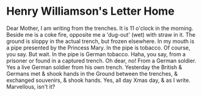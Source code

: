 # Henry Williamson's Letter Home

Dear Mother, I am writing from the trenches. It is 11 o'clock in the
morning. Beside me is a coke fire, opposite me a 'dug-out' (wet) with
straw in it. The ground is sloppy in the actual trench, but frozen
elsewhere. In my mouth is a pipe presented by the Princess Mary. In
the pipe is tobacco. Of course, you say. But wait. In the pipe is
German tobacco. Haha, you say, from a prisoner or found in a captured
trench. Oh dear, no! From a German soldier. Yes a live German soldier
from his own trench. Yesterday the British & Germans met & shook hands
in the Ground between the trenches, & exchanged souvenirs, & shook
hands. Yes, all day Xmas day, & as I write. Marvellous, isn't it?
